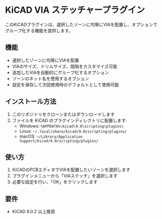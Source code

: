 # KiCAD VIA ステッチャープラグイン

このKiCADプラグインは、選択したゾーンに均等にVIAを配置し、オプションでグループ化する機能を提供します。

## 機能

- 選択したゾーンに均等にVIAを配置
- VIAのサイズ、ドリルサイズ、間隔をカスタマイズ可能
- 追加したVIAを自動的にグループ化するオプション
- ゾーンのネット名を使用するオプション
- 設定を保存して次回使用時のデフォルトとして使用可能

## インストール方法

1. このリポジトリをクローンまたはダウンロードします
2. ファイルを KiCAD のプラグインディレクトリに配置します:
   - Windows: `%APPDATA%\kicad\9.0\scripting\plugins\`
   - Linux: `~/.local/share/kicad/9.0/scripting/plugins/`
   - macOS: `~/Library/Application Support/kicad/9.0/scripting/plugins/`

## 使い方

1. KiCADのPCBエディタでVIAを配置したいゾーンを選択します
2. プラグインメニューから「VIAステッチ」を選択します
3. 必要な設定を行い、「OK」をクリックします

## 要件

- KiCAD 9.0.2 以上推奨
